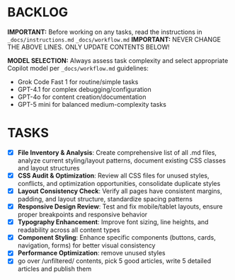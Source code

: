 # BACKLOG

**IMPORTANT:** Before working on any tasks, read the instructions in `_docs/instructions.md` `_docs/workflow.md`
**IMPORTANT:** NEVER CHANGE THE ABOVE LINES. ONLY UPDATE CONTENTS BELOW!

**MODEL SELECTION:** Always assess task complexity and select appropriate Copilot model per `_docs/workflow.md` guidelines:
- Grok Code Fast 1 for routine/simple tasks
- GPT-4.1 for complex debugging/configuration
- GPT-4o for content creation/documentation
- GPT-5 mini for balanced medium-complexity tasks

# TASKS
- [x] **File Inventory & Analysis**: Create comprehensive list of all .md files, analyze current styling/layout patterns, document existing CSS classes and layout structures
- [x] **CSS Audit & Optimization**: Review all CSS files for unused styles, conflicts, and optimization opportunities, consolidate duplicate styles
- [x] **Layout Consistency Check**: Verify all pages have consistent margins, padding, and layout structure, standardize spacing patterns
- [x] **Responsive Design Review**: Test and fix mobile/tablet layouts, ensure proper breakpoints and responsive behavior
- [x] **Typography Enhancement**: Improve font sizing, line heights, and readability across all content types
- [x] **Component Styling**: Enhance specific components (buttons, cards, navigation, forms) for better visual consistency
- [x] **Performance Optimization**: remove unused styles
- [x] go over /unfiltered/ contents, pick 5 good articles, write 5 detailed articles and publish them